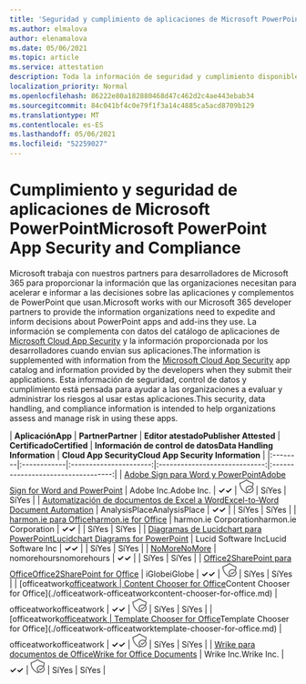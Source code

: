 ```yaml
---
title: 'Seguridad y cumplimiento de aplicaciones de Microsoft PowerPoint: todas las aplicaciones'
ms.author: elmalova
author: elenamalova
ms.date: 05/06/2021
ms.topic: article
ms.service: attestation
description: Toda la información de seguridad y cumplimiento disponible para todas las aplicaciones de Microsoft PowerPoint.
localization_priority: Normal
ms.openlocfilehash: 86222e80a182880468d47c462d2c4ae443ebab34
ms.sourcegitcommit: 84c041bf4c0e79f1f3a14c4885ca5acd8709b129
ms.translationtype: MT
ms.contentlocale: es-ES
ms.lasthandoff: 05/06/2021
ms.locfileid: "52259027"
---
```

# <a name="microsoft-powerpoint-app-security-and-compliance"></a><span data-ttu-id="71a0e-103">Cumplimiento y seguridad de aplicaciones de Microsoft PowerPoint</span><span class="sxs-lookup"><span data-stu-id="71a0e-103">Microsoft PowerPoint App Security and Compliance</span></span>

<span data-ttu-id="71a0e-104">Microsoft trabaja con nuestros partners para desarrolladores de Microsoft 365 para proporcionar la información que las organizaciones necesitan para acelerar e informar a las decisiones sobre las aplicaciones y complementos de PowerPoint que usan.</span><span class="sxs-lookup"><span data-stu-id="71a0e-104">Microsoft works with our Microsoft 365 developer partners to provide the information organizations need to expedite and inform decisions about PowerPoint apps and add-ins they use.</span></span> <span data-ttu-id="71a0e-105">La información se complementa con datos del catálogo de aplicaciones de [Microsoft Cloud App Security](https://www.microsoft.com/en-us/enterprise-mobility-security/cloud-app-security) y la información proporcionada por los desarrolladores cuando envían sus aplicaciones.</span><span class="sxs-lookup"><span data-stu-id="71a0e-105">The information is supplemented with information from the [Microsoft Cloud App Security](https://www.microsoft.com/en-us/enterprise-mobility-security/cloud-app-security) app catalog and information provided by the developers when they submit their applications.</span></span> <span data-ttu-id="71a0e-106">Esta información de seguridad, control de datos y cumplimiento está pensada para ayudar a las organizaciones a evaluar y administrar los riesgos al usar estas aplicaciones.</span><span class="sxs-lookup"><span data-stu-id="71a0e-106">This security, data handling, and compliance information is intended to help organizations assess and manage risk in using these apps.</span></span>

| <span data-ttu-id="71a0e-107">**Aplicación**</span><span class="sxs-lookup"><span data-stu-id="71a0e-107">**App**</span></span> | <span data-ttu-id="71a0e-108">**Partner**</span><span class="sxs-lookup"><span data-stu-id="71a0e-108">**Partner**</span></span> | <span data-ttu-id="71a0e-109">**Editor atestado**</span><span class="sxs-lookup"><span data-stu-id="71a0e-109">**Publisher Attested**</span></span> | <span data-ttu-id="71a0e-110">**Certificado**</span><span class="sxs-lookup"><span data-stu-id="71a0e-110">**Certified**</span></span> | <span data-ttu-id="71a0e-111">**Información de control de datos**</span><span class="sxs-lookup"><span data-stu-id="71a0e-111">**Data Handling Information**</span></span> | <span data-ttu-id="71a0e-112">**Cloud App Security**</span><span class="sxs-lookup"><span data-stu-id="71a0e-112">**Cloud App Security Information**</span></span> |
|:--------|:------------|:----------------------:|:-----------------------------:|:----------------------------------:|
| [<span data-ttu-id="71a0e-113">Adobe Sign para Word y PowerPoint</span><span class="sxs-lookup"><span data-stu-id="71a0e-113">Adobe Sign for Word and PowerPoint</span></span>](./adobe-inc-sign-for-word-and-powerpoint.md) | <span data-ttu-id="71a0e-114">Adobe Inc.</span><span class="sxs-lookup"><span data-stu-id="71a0e-114">Adobe Inc.</span></span> | <span data-ttu-id="71a0e-115">**✓**</span><span class="sxs-lookup"><span data-stu-id="71a0e-115">**✓**</span></span> | <img alt="Certified application badge" src="../media/certified-badge.png" height="25" width="25" /> | <span data-ttu-id="71a0e-116">Sí</span><span class="sxs-lookup"><span data-stu-id="71a0e-116">Yes</span></span> | <span data-ttu-id="71a0e-117">Sí</span><span class="sxs-lookup"><span data-stu-id="71a0e-117">Yes</span></span> |
| [<span data-ttu-id="71a0e-118">Automatización de documentos de Excel a Word</span><span class="sxs-lookup"><span data-stu-id="71a0e-118">Excel-to-Word Document Automation</span></span>](./analysisplace-excel-to-word-document-automation.md) | <span data-ttu-id="71a0e-119">AnalysisPlace</span><span class="sxs-lookup"><span data-stu-id="71a0e-119">AnalysisPlace</span></span> | <span data-ttu-id="71a0e-120">**✓**</span><span class="sxs-lookup"><span data-stu-id="71a0e-120">**✓**</span></span> |  | <span data-ttu-id="71a0e-121">Sí</span><span class="sxs-lookup"><span data-stu-id="71a0e-121">Yes</span></span> | <span data-ttu-id="71a0e-122">Sí</span><span class="sxs-lookup"><span data-stu-id="71a0e-122">Yes</span></span> |
| [<span data-ttu-id="71a0e-123">harmon.ie para Office</span><span class="sxs-lookup"><span data-stu-id="71a0e-123">harmon.ie for Office</span></span>](./harmonie-corporation-for-office.md) | <span data-ttu-id="71a0e-124">harmon.ie Corporation</span><span class="sxs-lookup"><span data-stu-id="71a0e-124">harmon.ie Corporation</span></span> | <span data-ttu-id="71a0e-125">**✓**</span><span class="sxs-lookup"><span data-stu-id="71a0e-125">**✓**</span></span> |  | <span data-ttu-id="71a0e-126">Sí</span><span class="sxs-lookup"><span data-stu-id="71a0e-126">Yes</span></span> | <span data-ttu-id="71a0e-127">Sí</span><span class="sxs-lookup"><span data-stu-id="71a0e-127">Yes</span></span> |
| [<span data-ttu-id="71a0e-128">Diagramas de Lucidchart para PowerPoint</span><span class="sxs-lookup"><span data-stu-id="71a0e-128">Lucidchart Diagrams for PowerPoint</span></span>](./lucid-software-inc-lucidchart-diagrams-for-powerpoint.md) | <span data-ttu-id="71a0e-129">Lucid Software Inc</span><span class="sxs-lookup"><span data-stu-id="71a0e-129">Lucid Software Inc</span></span> | <span data-ttu-id="71a0e-130">**✓**</span><span class="sxs-lookup"><span data-stu-id="71a0e-130">**✓**</span></span> |  | <span data-ttu-id="71a0e-131">Sí</span><span class="sxs-lookup"><span data-stu-id="71a0e-131">Yes</span></span> | <span data-ttu-id="71a0e-132">Sí</span><span class="sxs-lookup"><span data-stu-id="71a0e-132">Yes</span></span> |
| [<span data-ttu-id="71a0e-133">NoMore</span><span class="sxs-lookup"><span data-stu-id="71a0e-133">NoMore</span></span>](./nomorehours-nomore.md) | <span data-ttu-id="71a0e-134">nomorehours</span><span class="sxs-lookup"><span data-stu-id="71a0e-134">nomorehours</span></span> | <span data-ttu-id="71a0e-135">**✓**</span><span class="sxs-lookup"><span data-stu-id="71a0e-135">**✓**</span></span> |  | <span data-ttu-id="71a0e-136">Sí</span><span class="sxs-lookup"><span data-stu-id="71a0e-136">Yes</span></span> | <span data-ttu-id="71a0e-137">Sí</span><span class="sxs-lookup"><span data-stu-id="71a0e-137">Yes</span></span> |
| [<span data-ttu-id="71a0e-138">Office2SharePoint para Office</span><span class="sxs-lookup"><span data-stu-id="71a0e-138">Office2SharePoint for Office</span></span>](./iglobe-office2sharepoint-for-office.md) | <span data-ttu-id="71a0e-139">iGlobe</span><span class="sxs-lookup"><span data-stu-id="71a0e-139">iGlobe</span></span> | <span data-ttu-id="71a0e-140">**✓**</span><span class="sxs-lookup"><span data-stu-id="71a0e-140">**✓**</span></span> | <img alt="Certified application badge" src="../media/certified-badge.png" height="25" width="25" /> | <span data-ttu-id="71a0e-141">Sí</span><span class="sxs-lookup"><span data-stu-id="71a0e-141">Yes</span></span> | <span data-ttu-id="71a0e-142">Sí</span><span class="sxs-lookup"><span data-stu-id="71a0e-142">Yes</span></span> |
| <span data-ttu-id="71a0e-143">[officeatwork</span><span class="sxs-lookup"><span data-stu-id="71a0e-143">[officeatwork</span></span> | <span data-ttu-id="71a0e-144">Content Chooser for Office](./officeatwork-officeatworkcontent-chooser-for-office.md)</span><span class="sxs-lookup"><span data-stu-id="71a0e-144">Content Chooser for Office](./officeatwork-officeatworkcontent-chooser-for-office.md)</span></span> | <span data-ttu-id="71a0e-145">officeatwork</span><span class="sxs-lookup"><span data-stu-id="71a0e-145">officeatwork</span></span> | <span data-ttu-id="71a0e-146">**✓**</span><span class="sxs-lookup"><span data-stu-id="71a0e-146">**✓**</span></span> | <img alt="Certified application badge" src="../media/certified-badge.png" height="25" width="25" /> | <span data-ttu-id="71a0e-147">Sí</span><span class="sxs-lookup"><span data-stu-id="71a0e-147">Yes</span></span> | <span data-ttu-id="71a0e-148">Sí</span><span class="sxs-lookup"><span data-stu-id="71a0e-148">Yes</span></span> |
| <span data-ttu-id="71a0e-149">[officeatwork</span><span class="sxs-lookup"><span data-stu-id="71a0e-149">[officeatwork</span></span> | <span data-ttu-id="71a0e-150">Template Chooser for Office](./officeatwork-officeatworktemplate-chooser-for-office.md)</span><span class="sxs-lookup"><span data-stu-id="71a0e-150">Template Chooser for Office](./officeatwork-officeatworktemplate-chooser-for-office.md)</span></span> | <span data-ttu-id="71a0e-151">officeatwork</span><span class="sxs-lookup"><span data-stu-id="71a0e-151">officeatwork</span></span> | <span data-ttu-id="71a0e-152">**✓**</span><span class="sxs-lookup"><span data-stu-id="71a0e-152">**✓**</span></span> | <img alt="Certified application badge" src="../media/certified-badge.png" height="25" width="25" /> | <span data-ttu-id="71a0e-153">Sí</span><span class="sxs-lookup"><span data-stu-id="71a0e-153">Yes</span></span> | <span data-ttu-id="71a0e-154">Sí</span><span class="sxs-lookup"><span data-stu-id="71a0e-154">Yes</span></span> |
| [<span data-ttu-id="71a0e-155">Wrike para documentos de Office</span><span class="sxs-lookup"><span data-stu-id="71a0e-155">Wrike for Office Documents</span></span>](./wrike-inc-for-office-documents.md) | <span data-ttu-id="71a0e-156">Wrike Inc.</span><span class="sxs-lookup"><span data-stu-id="71a0e-156">Wrike Inc.</span></span> | <span data-ttu-id="71a0e-157">**✓**</span><span class="sxs-lookup"><span data-stu-id="71a0e-157">**✓**</span></span> | <img alt="Certified application badge" src="../media/certified-badge.png" height="25" width="25" /> | <span data-ttu-id="71a0e-158">Sí</span><span class="sxs-lookup"><span data-stu-id="71a0e-158">Yes</span></span> | <span data-ttu-id="71a0e-159">Sí</span><span class="sxs-lookup"><span data-stu-id="71a0e-159">Yes</span></span> |
